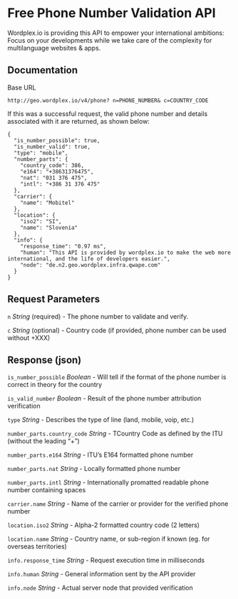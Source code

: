 # Free Phone Number Validation API

Wordplex.io is providing this API to empower your international ambitions: Focus on your developments while we take care of the complexity for multilanguage websites & apps.

## Documentation

Base URL

```
http://geo.wordplex.io/v4/phone? n=PHONE_NUMBER& c=COUNTRY_CODE
```

If this was a successful request, the valid phone number and details associated with it are returned, as shown below:

```
{
  "is_number_possible": true,
  "is_number_valid": true,
  "type": "mobile",
  "number_parts": {
    "country_code": 386,
    "e164": "+38631376475",
    "nat": "031 376 475",
    "intl": "+386 31 376 475"
  },
  "carrier": {
    "name": "Mobitel"
  },
  "location": {
    "iso2": "SI",
    "name": "Slovenia"
  },
  "info": {
    "response_time": "0.97 ms",
    "human": "This API is provided by wordplex.io to make the web more international, and the life of developers easier.",
    "node": "de.n2.geo.wordplex.infra.qwape.com"
  }
}
```

## Request Parameters

`n` _String_ (required) - The phone number to validate and verify.

`c` _String_ (optional) - Country code (if provided, phone number can be used without +XXX)

## Response (json)

`is_number_possible` _Boolean_ - Will tell if the format of the phone number is correct in theory for the country

`is_valid_number` _Boolean_ - Result of the phone number attribution verification

`type` _String_ - Describes the type of line (land, mobile, voip, etc.)

`number_parts.country_code` _String_ - TCountry Code as defined by the ITU (without the leading “+”)

`number_parts.e164` _String_ - ITU’s E164 formatted phone number

`number_parts.nat` _String_ - Locally formatted phone number

`number_parts.intl` _String_ - Internationally promatted readable phone number containing spaces

`carrier.name` _String_ - Name of the carrier or provider for the verified phone number

`location.iso2` _String_ - Alpha-2 formatted country code (2 letters)

`location.name` _String_ - Country name, or sub-region if known (eg. for overseas territories)

`info.response_time` _String_ - Request execution time in milliseconds

`info.human` _String_ - General information sent by the API provider

`info.node` _String_ - Actual server node that provided verification
